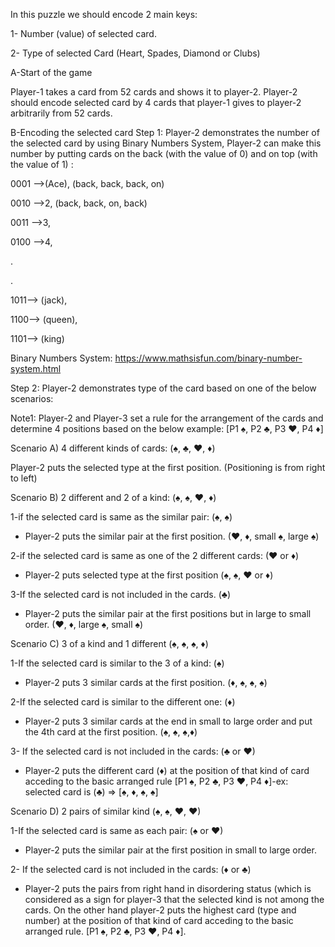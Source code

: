 

In this puzzle we should encode 2 main keys:

 1- Number (value) of selected card.
 
 2- Type of selected Card (Heart, Spades, Diamond or Clubs)

A-Start of the game

Player-1 takes a card from 52 cards and shows it to player-2. Player-2 should encode selected card by 4 cards that player-1 gives to player-2 arbitrarily from 52 cards.

B-Encoding the selected card 
Step 1: Player-2 demonstrates the number of the selected card by using Binary Numbers System, Player-2 can make this number by putting cards on the back (with the value of 0) and on top (with the value of 1)  :

 0001 -->(Ace), (back, back, back, on)
 
 0010 -->2, (back, back, on, back)
 
 0011 -->3,
 
 0100 -->4,
 
.

.

1011--> (jack),

1100--> (queen),

1101--> (king)

Binary Numbers System: https://www.mathsisfun.com/binary-number-system.html

Step 2: Player-2 demonstrates type of the card based on one of the below scenarios:

Note1: Player-2 and Player-3 set a rule for the arrangement of the cards and determine 4 positions based on the below example:
[P1 ♠, P2 ♣, P3 ♥, P4 ♦]

Scenario A) 4 different kinds of cards: (♠, ♣, ♥, ♦)

Player-2 puts the selected type at the first position. (Positioning is from right to left)

Scenario B) 2 different and 2 of a kind: (♠, ♠, ♥, ♦)

1-if the selected card is same as the similar pair: (♠, ♠)

- Player-2 puts the similar pair at the first position. (♥, ♦, small ♠, large ♠)

2-if the selected card is same as one of the 2 different cards: (♥ or ♦)

- Player-2 puts selected type at the first position (♠, ♠, ♥ or ♦)

3-If the selected card is not included in the cards. (♣)

- Player-2 puts the similar pair at the first positions but in large to small order. (♥, ♦, large ♠, small ♠)

Scenario C) 3 of a kind and 1 different (♠, ♠, ♠, ♦)

1-If the selected card is similar to the 3 of a kind: (♠)

- Player-2 puts 3 similar cards at the first position. (♦, ♠, ♠, ♠)

2-If the selected card is similar to the different one: (♦)

- Player-2 puts 3 similar cards at the end in small to large order and put the 4th card at the first position. (♠, ♠, ♠,♦)

3- If the selected card is not included in the cards: (♣ or ♥)

- Player-2 puts the different card (♦) at the position of that kind of card acceding to the basic arranged rule [P1 ♠, P2 ♣, P3 ♥, P4 ♦]-ex: selected card is (♣) => [♠, ♦, ♠, ♠]

Scenario D) 2 pairs of similar kind (♠, ♠, ♥, ♥)

1-If the selected card is same as each pair: (♠ or ♥)

- Player-2 puts the similar pair at the first position in small to large order.

2- If the selected card is not included in the cards: (♦ or ♣)

- Player-2 puts the pairs from right hand in disordering status (which is considered as a sign for player-3 that the selected kind is not among the cards. On the other hand player-2 puts the highest card (type and number) at the position of that kind of card acceding to the basic arranged rule. 
[P1 ♠, P2 ♣, P3 ♥, P4 ♦].

